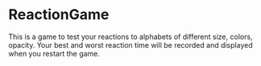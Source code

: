 # ReactionGame
This is a game to test your reactions to alphabets of different size, colors, opacity. 
Your best and worst reaction time will be recorded and displayed when you restart the game.
